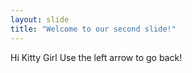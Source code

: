 ```yaml
---
layout: slide
title: "Welcome to our second slide!"
---
```

Hi Kitty Girl
Use the left arrow to go back!
